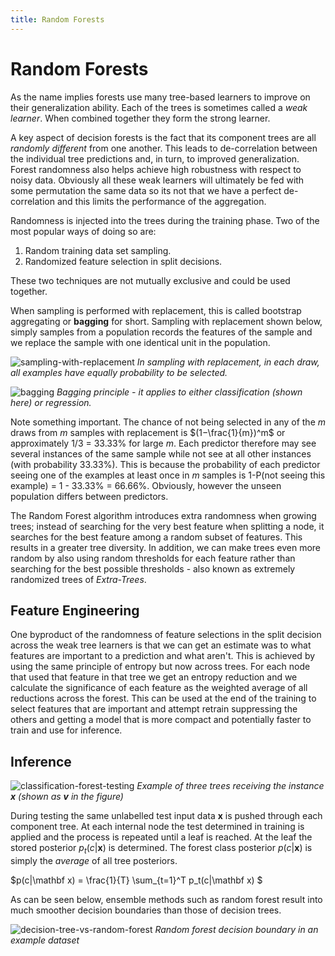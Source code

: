 ```yaml
---
title: Random Forests
---
```


# Random Forests

As the name implies forests use many tree-based learners to improve on their generalization ability. Each of the trees is sometimes called a *weak learner*. When combined together they form the strong learner. 

A key aspect of decision forests is the fact that its component trees are all _randomly different_ from one another. This leads to de-correlation between the individual tree predictions and, in turn, to improved generalization. Forest randomness also helps achieve high robustness with respect to noisy data. Obviously all these weak learners will ultimately be fed with some permutation the same data so its not that we have a perfect de-correlation and this limits the performance of the aggregation. 

Randomness  is  injected  into  the  trees  during  the training  phase. Two of the most popular ways of doing so are:

1. Random training data set sampling. 
2. Randomized feature selection in split decisions. 

These  two  techniques  are  not  mutually  exclusive  and  could  be  used together.  

When sampling is performed with replacement, this is called bootstrap aggregating or **bagging** for short. Sampling with replacement shown below, simply samples from a population records the features of the sample and we replace the sample with one identical unit in the population. 

![sampling-with-replacement](images/sampling-with-replacement.png)
*In sampling with replacement, in each draw, all examples have equally probability to be selected.*

![bagging](images/bagging.png)
*Bagging principle - it applies to either classification (shown here) or regression.*

Note something important. The chance of not being selected in any of the $m$ draws from $m$ samples with replacement is $(1−\frac{1}{m})^m$ or approximately 1/3 = 33.33% for large $m$. Each predictor therefore may see several instances of the same sample while not see at all other instances (with probability 33.33%). This is because the probability of each predictor seeing one of the examples at least once in $m$ samples is 1-P(not seeing this example) = 1 - 33.33% = 66.66%. Obviously, however the unseen population differs between predictors. 

The Random Forest algorithm introduces extra randomness when growing trees; instead of searching for the very best feature when splitting a node, it searches for the best feature among a random subset of features. This results in a greater tree diversity. In addition, we can make trees even more random by also using random thresholds for each feature rather than searching for the best possible thresholds - also known as extremely randomized trees of _Extra-Trees_. 

## Feature Engineering

One byproduct of the randomness of feature selections in the split decision across the weak tree learners is that we can get an estimate was to what features are important to a prediction and what aren't. This is achieved by using the same principle of entropy but now across trees. For each node that used that feature in that tree we get an entropy reduction and we calculate the significance of each feature as the weighted average of all reductions across the forest. This can be used at the end of the training to select features that are important and attempt retrain suppressing the others and getting a model that is more compact and potentially faster to train and use for inference.  

## Inference

![classification-forest-testing](images/classification-forest-testing.png)
*Example of three trees receiving the instance $\mathbf x$ (shown as $\mathbf v$ in the figure)* 

During testing the same unlabelled test input data $\mathbf x$  is pushed through each component tree. At each internal node the test determined in training is applied and the process is repeated until a leaf is reached. At the leaf the stored posterior $p_t(c|\mathbf x)$ is determined. The forest class posterior $p(c|\mathbf x)$ is simply the _average_ of all tree posteriors.

$p(c|\mathbf x) = \frac{1}{T} \sum_{t=1}^T p_t(c|\mathbf x) $

As can be seen below, ensemble methods such as random forest result into much smoother decision boundaries than those of decision trees. 

![decision-tree-vs-random-forest](images/decision-tree-vs-random-forest.png)
*Random forest decision boundary in an example dataset*

<!-- ## Impact of random forest parameters
Given a training dataset with two classes (a), different training trees produce different partitions and thus different leaf predictors. The colour of tree nodes and edges indicates the class probability of training points  going  through  them (b)  In  testing,  increasing  the  forest  size $T$ produces smoother class posteriors. 

![effect-num-trees](images/effect-num-trees.png) -->

